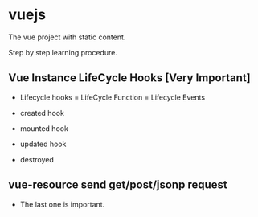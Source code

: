 # vuejs
The vue project with static content. 

Step by step learning procedure. 

## Vue Instance LifeCycle Hooks [Very Important]

- Lifecycle hooks = LifeCycle Function = Lifecycle Events

- created hook

- mounted hook

- updated hook

- destroyed 

## vue-resource send get/post/jsonp request

- The last one is important. 